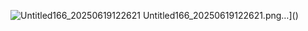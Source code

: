 ![Untitled166_20250619122621](https://github.com/user-attachments/assets/f2a2cf80-98e9-417e-bb38-78323cd8f69a) Untitled166_20250619122621.png…]()

